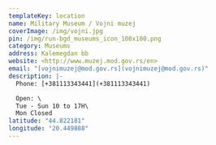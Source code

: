 ```yaml
---
templateKey: location
name: Military Museum / Vojni muzej
coverImage: /img/vojni.jpg
pin: /img/run-bgd_museums_icon_100x100.png
category: Museums
address: Kalemegdan bb
website: <http://www.muzej.mod.gov.rs/en>
email: "[vojnimuzej@mod.gov.rs](vojnimuzej@mod.gov.rs)"
description: |-
  Phone: [+381113343441](+381113343441)

  Open: \
  Tue - Sun 10 to 17H\
  Mon Closed
latitude: "44.822181"
longitude: "20.449888"
---
```

